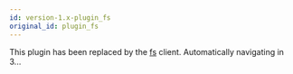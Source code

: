 ```yaml
---
id: version-1.x-plugin_fs
original_id: plugin_fs
---
```


This plugin has been replaced by the [fs](./fs) client. Automatically navigating in <span id="navigating-countdown">3</span>...

<script>
var navigatingCountdown = 3
setInterval(function () {
  document.getElementById('navigating-countdown').innerText = navigatingCountdown--
  if (navigatingCountdown === 0) {
    window.location.pathname = window.location.pathname.replace('plugin_fs', 'fs')
  }
}, 1000)
</script>
